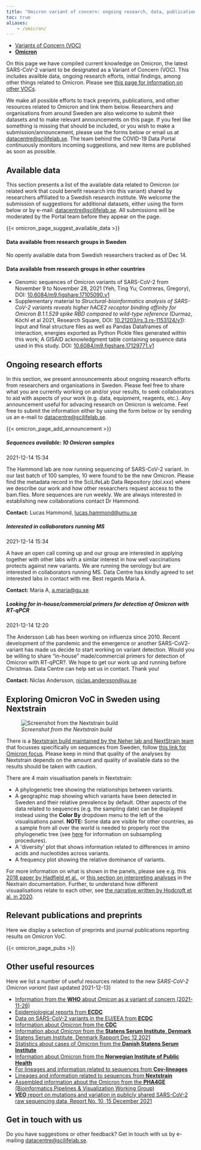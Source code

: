```yaml
---
title: "Omicron variant of concern: ongoing research, data, publications and preprints"
toc: true
aliases:
    - /omicron/
---
```


<div class="row mb-4"><div class="col col-sm-8"><ul class="nav nav-tabs nav-justified">
  <li class="nav-item">
    <a class="nav-link" href="../">Variants of Concern (VOC)</a>
  </li>
  <li class="nav-item">
    <a class="nav-link active" href="#"><b>Omicron<br></b></a>
  </li>
</ul></div></div>

On this page we have compiled current knowledge on Omicron, the latest SARS-CoV-2 variant to be designated as a Variant of Concern (VOC). This includes availble data, ongoing research efforts, initial findings, among other things related to Omicron. Please see [this page for information on other VOCs](../).

We make all possible efforts to track preprints, publications, and other resources related to Omicron and link them below. Researchers and organisations from around Sweden are also welcome to submit their datasets and to make relevant announcements on this page. If you feel like something is missing that should be included, or you wish to make a submission/announcement, please use the forms below or email us at datacentre@scilifelab.se. The team behind the COVID-19 Data Portal continuously monitors incoming suggestions, and new items are published as soon as possible.

## Available data

This section presents a list of the available data related to Omicron (or related work that could benefit research into this variant) shared by researchers affiliated to a Swedish research institute. We welcome the submission of suggestions for additional datasets, either using the form below or by e-mail: datacentre@scilifelab.se. All submissions will be moderated by the Portal team before they appear on the page.

{{< omicron_page_suggest_available_data >}}

#### Data available from research groups in Sweden

<p class="text-muted">No openly available data from Swedish researchers tracked as of Dec 14.</p>

#### Data available from research groups in other countries

- Genomic sequences of Omicron variants of SARS-CoV-2 from November 9 to November 28, 2021 (Yeh, Ting Yu; Contreras, Gregory), DOI: [10.6084/m9.figshare.17105090.v1](https://doi.org/10.6084/m9.figshare.17105090.v1)
- Supplementary material to *Structural-bioinformatics analysis of SARS-CoV-2 variants reveals higher hACE2 receptor binding affinity for Omicron B.1.1.529 spike RBD compared to wild-type reference* (Durmaz, Köchl et al 2021, Research Square, DOI: [10.21203/rs.3.rs-1153124/v1](https://doi.org/10.21203/rs.3.rs-1153124/v1)):  Input and final structure files as well as Pandas Dataframes of interaction, energies exported as Python Pickle files generated within this work; A GISAID acknowledgment table containing sequence data used in this
study. DOI: [10.6084/m9.figshare.17129771.v1](https://doi.org/10.6084/m9.figshare.17129771.v1)

## Ongoing research efforts

In this section, we present announcements about ongoing research efforts from researchers and organisations in Sweden. Please feel free to share what you are currently working on and/or your results, to seek collaborators to aid with aspects of your work (e.g. data, equipment, reagents, etc.). Any announcement useful for advacing research on Omicron is welcome. Feel free to submit the information either by using the form below or by sending us an e-mail to datacentre@scilifelab.se.

{{< omicron_page_add_announcement >}}

<div class="alert alert-info mb-2">
  <h5>Sequences available: 10 Omicron samples</h5>
  <p class="small mb-2 text-muted">2021-12-14 15:34</p>
  <p>The Hammond lab are now running sequencing of SARS-CoV-2 variant. In our last batch of 100 samples, 10 were found to be the new Omicron. Please find the metadata record in the SciLifeLab Data Repository (doi.xxx) where we describe our work and how other researchers request access to the  bam.files. More sequences are run weekly. We are always interested in establishing new collaborations contact Dr Hammond.</p>
  <p><b>Contact:</b> Lucas Hammond, <a href="#">lucas.hammond@umu.se</a></p>
</div>

<div class="alert alert-info mb-2">
  <h5>Interested in collaborators running MS</h5>
  <p class="small mb-2 text-muted">2021-12-14 15:34</p>
  <p>A have an open call coming up and our group are interested in applying together with other labs with a similar interest in how well vaccinations protects against new variants. We are running the serology but are interested in collaborators running MS. Data Centre has kindly agreed to set interested labs in contact with me. Best regards Maria A.</p>
  <p><b>Contact:</b> Maria A, <a href="#">a.maria@gu.se</a></p>
</div>

<div class="alert alert-info mb-2">
  <h5>Looking for in-house/commercial primers for detection of Omicron with RT-qPCR</h5>
  <p class="small mb-2 text-muted">2021-12-14 12:20</p>
  <p>The Andersson Lab has been working on influenza since 2010. Recent development of the pandemic and the emergence or another SARS-CoV2- variant has made us decide to start working on variant detection. Would you be willing to share “in-house” made/commercial primers for detection of Omicron with RT-qPCR?. We hope to get our work up and running before Christmas. Data Centre can help set us in contact. Thank you!</p>
  <p><b>Contact:</b> Niclas Andersson, <a href="#">niclas.andersson@uu.se</a></p>
</div>

<!-- <div class="card mb-2">
  <div class="card-body">
    <h5 class="card-title">This is the title of the announcement</h5>
    <h6 class="card-subtitle mb-2 text-muted">2021-12-14 15:34</h6>
    <p class="card-text">This is where the text of the announcement goes. The Swedish COVID-19 Data Portal provides information, guidelines, tools and services to support researchers to utilise Swedish and European infrastructures for data sharing. The portal is a national node of the European COVID-19 Data Portal.</p>
    <a href="#" class="card-link">name.surname@uu.se</a>
  </div>
</div> -->

## Exploring Omicron VoC in Sweden using Nextstrain

<figure class="figure float-right mx-3 w-50">
  <img src="/voc/nextstrain_omicron.png" alt="Screenshot from the Nextstrain build" class="img-thumbnail">
  <figcaption class="figure-caption mt-1"><i>Screenshot from the Nextstrain build</i></figcaption>
</figure>

There is a [Nextstrain build maintained by the Neher lab and NextStrain team](https://nextstrain.org/groups/neherlab/ncov/sweden) that focusses specifically on sequences from Sweden, follow [this link for Omicron focus](https://nextstrain.org/groups/neherlab/ncov/sweden?f_clade_membership=21K%20%28Omicron%29). Please keep in mind that quality of the analyses by Nextstrain depends on the amount and quality of available data so the results should be taken with caution.

There are 4 main visualisation panels in Nextstrain:

- A phylogenetic tree showing the relationships between variants.
- A geographic map showing which variants have been detected in Sweden and their relative prevalence by default. Other aspects of the data related to sequences (e.g. the sampling date) can be displayed instead using the **Color By** dropdown menu to the left of the visualisations panel. **NOTE:** Some data are visible for other countries, as a sample from all over the world is needed to properly root the phylogenetic tree (see [here](https://docs.nextstrain.org/projects/ncov/en/latest/analysis/data-prep.html) for information on subsampling procedures).
- A 'diversity' plot that shows information related to differences in amino acids and nucleotides across variants.
- A frequency plot showing the relative dominance of variants.

For more information on what is shown in the panels, please see e.g. this [2018 paper by Hadfield et al.](https://academic.oup.com/bioinformatics/article/34/23/4121/5001388), or [this section on interpreting analyses](https://docs.nextstrain.org/en/latest/learn/interpret/index.html) in the Nextrain documentation. Further, to understand how different visuaalisations relate to each other, see [the narrative written by Hodcroft et al. in 2020](https://nextstrain.org/narratives/trees-background).

## Relevant publications and preprints

Here we display a selection of preprints and journal publications reporting results on Omicron VoC.

{{< omicron_page_pubs >}}

## Other useful resources

Here we list a number of useful resources related to the new *SARS-CoV-2 Omicron variant* (last updated 2021-12-13)

- [Information from the **WHO** about *Omicon* as a variant of concern (2021-11-26)](https://www.who.int/news/item/26-11-2021-classification-of-omicron-(b.1.1.529)-sars-cov-2-variant-of-concern)
- [Epidemiological reports from **ECDC**](https://www.ecdc.europa.eu/en/news-events)
- [Data on SARS-CoV-2 variants in the EU/EEA from **ECDC**](https://www.ecdc.europa.eu/en/publications-data/data-virus-variants-covid-19-eueea)
- [Information about *Omicron* from the **CDC**](https://www.cdc.gov/coronavirus/2019-ncov/variants/omicron-variant.html)
- [Information about *Omicron* from the **Statens Serum Institute, Denmark**](https://www.ssi.dk/aktuelt/nyheder/2021/status-pa-omikron-varianten-b11529-pr-061221)
- [Statens Serum Institute, Denmark Rapport Dec 12 2021](https://covid19.ssi.dk/virusvarianter/omikron)
- [Statistics about cases of Omicron from the **Danish Statens Serum Institute**](https://files.ssi.dk/covid19/podepind-sekventering/variant-pcr-test-december2021/opgoerelse-variantpcr-covid19-13122021-j49o)
- [Information about Omicron from the **Norwegian Institute of Public Health**](https://www.fhi.no/en/id/infectious-diseases/coronavirus/statistikk-over-meldte-tilfeller-avny-virusvariant-omikron/)
- [For lineages and information related to sequences from **Cov-lineages**](https://cov-lineages.org/global_report_B.1.1.529.html)
- [Lineages and information related to sequences from **Nextstrain**](https://nextstrain.org/groups/neherlab/ncov/sweden)
- [Assembled information about the Omicron from the **PHA4GE** (Bioinformatics Pipelines & Visualization Working Group)](https://github.com/pha4ge/pipeline-resources/blob/main/docs/omicron-resources.md)
- [**VEO** report on mutations and variation in publicly shared SARS-CoV-2 raw sequencing data, Report No. 10, 15 December 2021](https://www.veo-europe.eu/news/nyhed?id=%7B1B87370A-0EBB-4412-81E5-9390A6FCDC07%7D)

## Get in touch with us

Do you have suggestions or other feedback? Get in touch with us by e-mailing datacentre@scilifelab.se.
